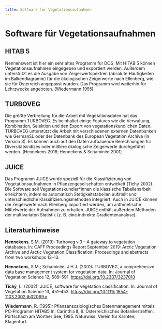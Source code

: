 ```yaml
---
title: Software für Vegetationsaufnahmen
---
```


# Software für Vegetationsaufnahmen

## HITAB 5

Nennenswert ist hier ein sehr altes Programm für DOS: Mit HITAB 5 können Vegetationsaufnahmen eingegeben und exportiert werden. Außerdem unterstützt es die Ausgabe von Zeigerwertspektren (absolute Häufigkeiten im Balkendiagramm) für die ökologischen Zeigerwerte nach Ellenberg, wie sie für Österreich angepasst wurden. Das Programm wird weiterhin für Lehrzwecke angeboten. (Wiedermann 1995)

## TURBOVEG

Die größte Verbreitung für die Arbeit mit Vegetationsdaten hat das Programm TURBOVEG. Es beinhaltet einige Features wie die Verwaltung, Kombination, Selektion und den Export von vegetationskundlichen Daten. TURBOVEG unterstützt die Arbeit mit verschiedenen externen Datenbanken wie GermanSL oder der Datenbank des European Vegetation Archive (in Version 3). Es können auch auf den Daten aufbauende Berechnungen für Diversitätsindizes oder mittlere ökologische Zeigerwerte durchgeführt werden. (Hennekens 2019; Hennekens & Schaminée 2001)

## JUICE

Das Programm JUICE wurde speziell für die Klassifizierung von Vegetationsaufnahmen in Pflanzengesellschaften entwickelt (Tichý 2002). Die Software soll Vegetationskundler\*innen die klassische Tabellenarbeit erleichtern, indem es automatisch Stetigkeitstabellen aufstellt und unterschiedliche Klassifizierungsmethoden integriert. Auch in JUICE können die Zeigerwerte nach Ellenberg importiert werden, um arithmetische Mittelwerte der Aufnahmen zu erhalten. JUICE enthält außerdem Methoden der multivariaten Statistik (z. B. eine indirekte Gradientenanalyse).

## Literaturhinweise

**Hennekens**, S.M. (2019): Turboveg v.3 – A gateway to vegetation databases. In: CAFF Proceedings Report September 2019: Arctic Vegetation Archive and Arctic Vegetation Classification: Proceedings and abstracts from two workshops 13–13.

**Hennekens**, S.M.; Schaminée, J.H.J. (2001): TURBOVEG, a comprehensive data base management system for vegetation data. In: Journal of Vegetation Science 12, 589–591. https://doi.org/10.2307/3237010

**Tichý**, L. (2002): JUICE, software for vegetation classification. In: Journal of Vegetation Science 13, 451–453. https://doi.org/10.1111/j.1654-1103.2002.tb02069.x

**Wiedermann**, R. (1995): Pflanzensoziologisches Datenmanagement mittels PC-Programm HITAB5 In: Carinthia II, 8. Österreichisches Botanikertreffen: Pörtschach am Wörther See, 1995. Naturwiss. Verein für Kärnten: Klagenfurt.
